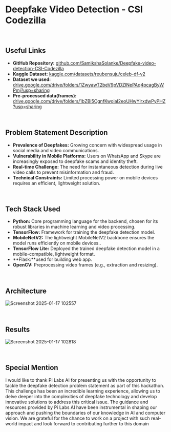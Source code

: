 # Deepfake Video Detection - CSI Codezilla

<br>

## Useful Links
- **GitHub Repository:** [github.com/SamikshaSolanke/Deepfake-video-detection-CSI-Codezilla](https://github.com/SamikshaSolanke/Deepfake-video-detection-CSI-Codezilla)
- **Kaggle Dataset:** [kaggle.com/datasets/reubensuju/celeb-df-v2](https://www.kaggle.com/datasets/reubensuju/celeb-df-v2)
- **Dataset we used:** [drive.google.com/drive/folders/1ZwyawT2beV9pVDZlNePAq4pcagByWPmj?usp=sharing](https://drive.google.com/drive/folders/1ZwyawT2beV9pVDZlNePAq4pcagByWPmj?usp=sharing)
- **Pre-processed data(frames):** [drive.google.com/drive/folders/1bZBl5CgnfKwoial2eoUHwYlrxdwPyPHZ?usp=sharing](https://drive.google.com/drive/folders/1bZBl5CgnfKwoial2eoUHwYlrxdwPyPHZ?usp=sharing)

<br>

## Problem Statement Description
- **Prevalence of Deepfakes:** Growing concern with widespread usage in social media and video communications.
- **Vulnerability in Mobile Platforms:** Users on WhatsApp and Skype are increasingly exposed to deepfake scams and identity theft.
- **Real-time Challenge:** The need for instantaneous detection during live video calls to prevent misinformation and fraud.
- **Technical Constraints:** Limited processing power on mobile devices requires an efficient, lightweight solution.

<br>

## Tech Stack Used
- **Python:** Core programming language for the backend, chosen for its robust libraries in machine learning and video processing.
- **TensorFlow:** Framework for training the deepfake detection model.
- **MobileNetV2:** The lightweight MobileNetV2 backbone ensures the model runs efficiently on mobile devices..
- **TensorFlow Lite:** Deployed the trained deepfake detection model in a mobile-compatible, lightweight format.
- **Flask:**used for building web app.
- **OpenCV:** Preprocessing video frames (e.g., extraction and resizing).

<br>

## Architecture
![Screenshot 2025-01-17 102557](https://github.com/user-attachments/assets/34865b0c-ca44-471d-abad-1a7b8f7f1796)

<br>

## Results
![Screenshot 2025-01-17 102818](https://github.com/user-attachments/assets/fd3d6c33-d2ae-4aba-9354-938651644cef)


<br>


## Special Mention
<p>I would like to thank Pi Labs AI for presenting us with the opportunity to tackle the deepfake detection problem statement as part of this hackathon. This challenge has been an incredible learning experience, allowing us to delve deeper into the complexities of deepfake technology and develop innovative solutions to address this critical issue. The guidance and resources provided by Pi Labs AI have been instrumental in shaping our approach and pushing the boundaries of our knowledge in AI and computer vision. We are grateful for the chance to work on a project with such real-world impact and look forward to contributing further to this domain</p>
